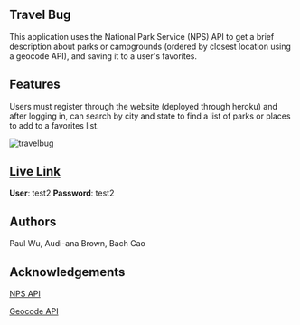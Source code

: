 ## Travel Bug

This application uses the National Park Service (NPS) API to get a brief description about parks or campgrounds (ordered by closest location using a geocode API), and saving it to a user's favorites.


## Features

Users must register through the website (deployed through heroku) and after logging in, can search by city and state to find a list of parks or places to add to a favorites list.



![travelbug](https://user-images.githubusercontent.com/47377631/56103956-15f9b780-5efb-11e9-914c-aa5c74c1ae4c.gif)

## [Live Link](https://travel-bug-buddy.herokuapp.com/)

**User**: test2 
**Password**: test2

## Authors

Paul Wu, Audi-ana Brown, Bach Cao


## Acknowledgements

[NPS API](https://www.nps.gov/subjects/developer/api-documentation.htm)

[Geocode API](https://www.geocod.io/features/api)
